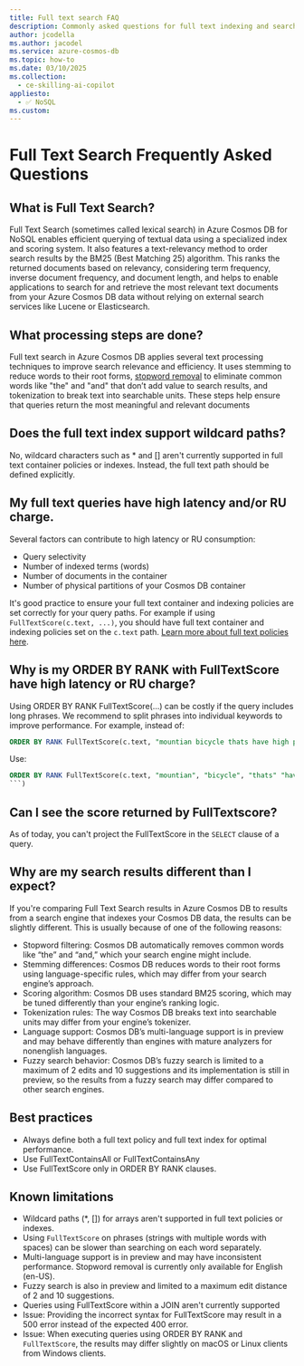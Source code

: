```yaml
---
title: Full text search FAQ
description: Commonly asked questions for full text indexing and search
author: jcodella
ms.author: jacodel
ms.service: azure-cosmos-db
ms.topic: how-to
ms.date: 03/10/2025
ms.collection:
  - ce-skilling-ai-copilot
appliesto:
  - ✅ NoSQL
ms.custom:
---
```



# Full Text Search Frequently Asked Questions

## What is Full Text Search?
Full Text Search (sometimes called lexical search) in Azure Cosmos DB for NoSQL enables efficient querying of textual data using a specialized index and scoring system. It also features a text-relevancy method to order search results by the BM25 (Best Matching 25) algorithm. This ranks the returned documents based on relevancy, considering term frequency, inverse document frequency, and document length, and helps to enable applications to search for and retrieve the most relevant text documents from your Azure Cosmos DB data without relying on external search services like Lucene or Elasticsearch.


## What processing steps are done?
Full text search in Azure Cosmos DB applies several text processing techniques to improve search relevance and efficiency. It uses stemming to reduce words to their root forms, [stopword removal](./stopwords.md) to eliminate common words like "the" and "and" that don’t add value to search results, and tokenization to break text into searchable units. These steps help ensure that queries return the most meaningful and relevant documents

## Does the full text index support  wildcard paths?
No, wildcard characters such as * and [] aren't currently supported in full text container policies or indexes. Instead, the full text path should be defined explicitly.


## My full text queries have high latency and/or RU charge. 
Several factors can contribute to high latency or RU consumption:
- Query selectivity
- Number of indexed terms (words)
- Number of documents in the container
- Number of physical partitions of your Cosmos DB container

It's good practice to ensure your full text container and indexing policies are set correctly for your query paths. For example if using `FullTextScore(c.text, ...)`, you should have full text container and indexing policies set on the `c.text` path. [Learn more about full text policies here](./full-text-search.md#full-text-policy).


## Why is my ORDER BY RANK with FullTextScore have high latency or RU charge?

Using ORDER BY RANK FullTextScore(...) can be costly if the query includes long phrases. We recommend to split phrases into individual keywords to improve performance. For example, instead of:
```SQL
ORDER BY RANK FullTextScore(c.text, "mountian bicycle thats have high performance shocks")
```

Use:
```SQL
ORDER BY RANK FullTextScore(c.text, "mountian", "bicycle", "thats" "have", "high", "performance", "shocks")
```)
```

## Can I see the score returned by FullTextscore?
As of today, you can't project the FullTextScore in the `SELECT` clause of a query.


## Why are my search results different than I expect?
If you're comparing Full Text Search results in Azure Cosmos DB to results from a search engine that indexes your Cosmos DB data, the results can be slightly different. This is usually because of one of the following reasons:
- Stopword filtering: Cosmos DB automatically removes common words like “the” and “and,” which your search engine might include.
- Stemming differences: Cosmos DB reduces words to their root forms using language-specific rules, which may differ from your search engine’s approach.
- Scoring algorithm: Cosmos DB uses standard BM25 scoring, which may be tuned differently than your engine’s ranking logic.
- Tokenization rules: The way Cosmos DB breaks text into searchable units may differ from your engine’s tokenizer.
- Language support: Cosmos DB’s multi-language support is in preview and may behave differently than engines with mature analyzers for nonenglish languages.
- Fuzzy search behavior: Cosmos DB’s fuzzy search is limited to a maximum of 2 edits and 10 suggestions and its implementation is still in preview, so the results from a fuzzy search may differ compared to other search engines.


## Best practices
- Always define both a full text policy and full text index for optimal performance.
- Use FullTextContainsAll or FullTextContainsAny 
- Use FullTextScore only in ORDER BY RANK clauses.



## Known limitations

- Wildcard paths (*, []) for arrays aren't supported in full text policies or indexes.
- Using `FullTextScore` on phrases (strings with multiple words with spaces) can be slower than searching on each word separately.
- Multi-language support is in preview and may have inconsistent performance. Stopword removal is currently only available for English (en-US).
- Fuzzy search is also in preview and limited to a maximum edit distance of 2 and 10 suggestions.
-  Queries using FullTextScore within a JOIN aren't currently supported
- Issue: Providing the incorrect syntax for FullTextScore may result in a 500 error instead of the expected 400 error. 
 - Issue: When executing queries using ORDER BY RANK and `FullTextScore`, the results may differ slightly on macOS or Linux clients from Windows clients. 
